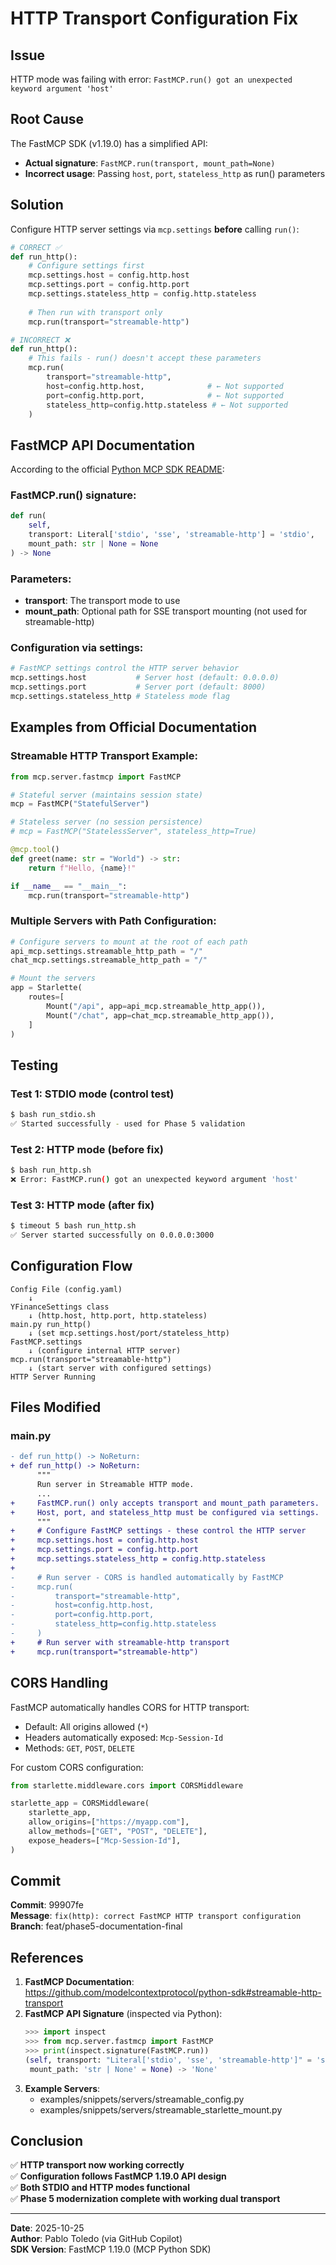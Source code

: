 # HTTP Transport Configuration Fix

## Issue
HTTP mode was failing with error: `FastMCP.run() got an unexpected keyword argument 'host'`

## Root Cause
The FastMCP SDK (v1.19.0) has a simplified API:
- **Actual signature**: `FastMCP.run(transport, mount_path=None)`
- **Incorrect usage**: Passing `host`, `port`, `stateless_http` as run() parameters

## Solution
Configure HTTP server settings via `mcp.settings` **before** calling `run()`:

```python
# CORRECT ✅
def run_http():
    # Configure settings first
    mcp.settings.host = config.http.host
    mcp.settings.port = config.http.port
    mcp.settings.stateless_http = config.http.stateless
    
    # Then run with transport only
    mcp.run(transport="streamable-http")

# INCORRECT ❌
def run_http():
    # This fails - run() doesn't accept these parameters
    mcp.run(
        transport="streamable-http",
        host=config.http.host,              # ← Not supported
        port=config.http.port,              # ← Not supported
        stateless_http=config.http.stateless # ← Not supported
    )
```

## FastMCP API Documentation

According to the official [Python MCP SDK README](https://github.com/modelcontextprotocol/python-sdk):

### FastMCP.run() signature:
```python
def run(
    self, 
    transport: Literal['stdio', 'sse', 'streamable-http'] = 'stdio',
    mount_path: str | None = None
) -> None
```

### Parameters:
- **transport**: The transport mode to use
- **mount_path**: Optional path for SSE transport mounting (not used for streamable-http)

### Configuration via settings:
```python
# FastMCP settings control the HTTP server behavior
mcp.settings.host           # Server host (default: 0.0.0.0)
mcp.settings.port           # Server port (default: 8000)
mcp.settings.stateless_http # Stateless mode flag
```

## Examples from Official Documentation

### Streamable HTTP Transport Example:
```python
from mcp.server.fastmcp import FastMCP

# Stateful server (maintains session state)
mcp = FastMCP("StatefulServer")

# Stateless server (no session persistence)
# mcp = FastMCP("StatelessServer", stateless_http=True)

@mcp.tool()
def greet(name: str = "World") -> str:
    return f"Hello, {name}!"

if __name__ == "__main__":
    mcp.run(transport="streamable-http")
```

### Multiple Servers with Path Configuration:
```python
# Configure servers to mount at the root of each path
api_mcp.settings.streamable_http_path = "/"
chat_mcp.settings.streamable_http_path = "/"

# Mount the servers
app = Starlette(
    routes=[
        Mount("/api", app=api_mcp.streamable_http_app()),
        Mount("/chat", app=chat_mcp.streamable_http_app()),
    ]
)
```

## Testing

### Test 1: STDIO mode (control test)
```bash
$ bash run_stdio.sh
✅ Started successfully - used for Phase 5 validation
```

### Test 2: HTTP mode (before fix)
```bash
$ bash run_http.sh
❌ Error: FastMCP.run() got an unexpected keyword argument 'host'
```

### Test 3: HTTP mode (after fix)
```bash
$ timeout 5 bash run_http.sh
✅ Server started successfully on 0.0.0.0:3000
```

## Configuration Flow

```
Config File (config.yaml)
    ↓
YFinanceSettings class
    ↓ (http.host, http.port, http.stateless)
main.py run_http()
    ↓ (set mcp.settings.host/port/stateless_http)
FastMCP.settings
    ↓ (configure internal HTTP server)
mcp.run(transport="streamable-http")
    ↓ (start server with configured settings)
HTTP Server Running
```

## Files Modified

### main.py
```diff
- def run_http() -> NoReturn:
+ def run_http() -> NoReturn:
      """
      Run server in Streamable HTTP mode.
      ...
+     FastMCP.run() only accepts transport and mount_path parameters.
+     Host, port, and stateless_http must be configured via settings.
      """
+     # Configure FastMCP settings - these control the HTTP server
+     mcp.settings.host = config.http.host
+     mcp.settings.port = config.http.port
+     mcp.settings.stateless_http = config.http.stateless
+ 
-     # Run server - CORS is handled automatically by FastMCP
-     mcp.run(
-         transport="streamable-http",
-         host=config.http.host,
-         port=config.http.port,
-         stateless_http=config.http.stateless
-     )
+     # Run server with streamable-http transport
+     mcp.run(transport="streamable-http")
```

## CORS Handling

FastMCP automatically handles CORS for HTTP transport:
- Default: All origins allowed (`*`)
- Headers automatically exposed: `Mcp-Session-Id`
- Methods: `GET`, `POST`, `DELETE`

For custom CORS configuration:
```python
from starlette.middleware.cors import CORSMiddleware

starlette_app = CORSMiddleware(
    starlette_app,
    allow_origins=["https://myapp.com"],
    allow_methods=["GET", "POST", "DELETE"],
    expose_headers=["Mcp-Session-Id"],
)
```

## Commit

**Commit**: 99907fe  
**Message**: `fix(http): correct FastMCP HTTP transport configuration`  
**Branch**: feat/phase5-documentation-final

## References

1. **FastMCP Documentation**: https://github.com/modelcontextprotocol/python-sdk#streamable-http-transport
2. **FastMCP API Signature** (inspected via Python):
   ```python
   >>> import inspect
   >>> from mcp.server.fastmcp import FastMCP
   >>> print(inspect.signature(FastMCP.run))
   (self, transport: "Literal['stdio', 'sse', 'streamable-http']" = 'stdio', 
    mount_path: 'str | None' = None) -> 'None'
   ```
3. **Example Servers**: 
   - examples/snippets/servers/streamable_config.py
   - examples/snippets/servers/streamable_starlette_mount.py

## Conclusion

✅ **HTTP transport now working correctly**  
✅ **Configuration follows FastMCP 1.19.0 API design**  
✅ **Both STDIO and HTTP modes functional**  
✅ **Phase 5 modernization complete with working dual transport**

---
**Date**: 2025-10-25  
**Author**: Pablo Toledo (via GitHub Copilot)  
**SDK Version**: FastMCP 1.19.0 (MCP Python SDK)

